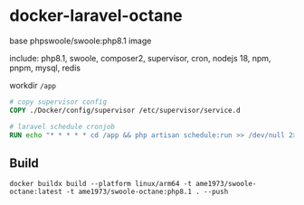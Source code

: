 # docker-laravel-octane

base phpswoole/swoole:php8.1 image

include: php8.1, swoole, composer2, supervisor, cron, nodejs 18, npm, pnpm, mysql, redis

workdir `/app`

```dockerfile
# copy supervisor config
COPY ./Docker/config/supervisor /etc/supervisor/service.d

# laravel schedule cronjob
RUN echo "* * * * * cd /app && php artisan schedule:run >> /dev/null 2>&1" >> /var/spool/cron/crontabs/root
```

## Build

`docker buildx build --platform linux/arm64 -t ame1973/swoole-octane:latest -t ame1973/swoole-octane:php8.1 . --push`
